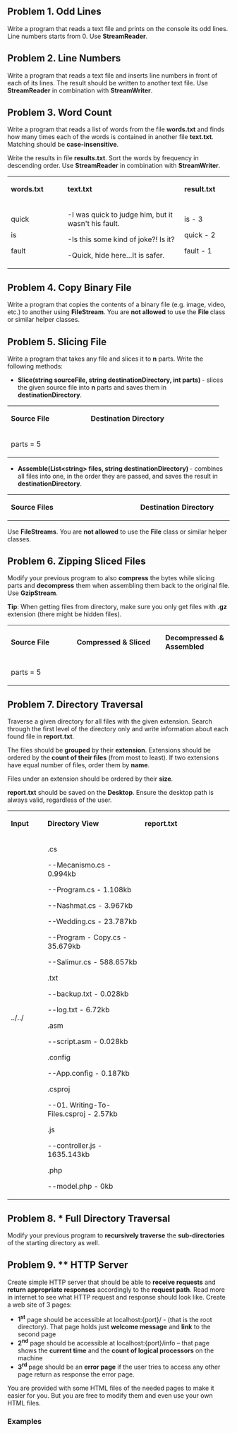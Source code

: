 
<h2>Problem 1. Odd Lines</h2>
<p>Write a program that reads a text file and prints on the console its odd lines. Line numbers starts from 0. Use <strong>StreamReader</strong>.</p>
<h2>Problem 2. Line Numbers</h2>
<p>Write a program that reads a text file and inserts line numbers in front of each of its lines. The result should be written to another text file. Use <strong>StreamReader</strong> in combination with <strong>StreamWriter</strong>.</p>
<h2>Problem 3. Word Count</h2>
<p>Write a program that reads a list of words from the file <strong>words.txt</strong> and finds how many times each of the words is contained in another file <strong>text.txt</strong>. Matching should be <strong>case-insensitive</strong>.</p>
<p>Write the results in file <strong>results.txt</strong>. Sort the words by frequency in descending order. Use <strong>StreamReader</strong> in combination with <strong>StreamWriter</strong>.</p>
<table>
<tbody>
<tr>
<td width="114">
<p><strong>words.txt</strong></p>
</td>
<td width="258">
<p><strong>text.txt</strong></p>
</td>
<td width="96">
<p><strong>result.txt</strong></p>
</td>
</tr>
<tr>
<td width="114">
<p>quick</p>
<p>is</p>
<p>fault</p>
</td>
<td width="258">
<p>-I was quick to judge him, but it wasn't his fault.</p>
<p>-Is this some kind of joke?! Is it?</p>
<p>-Quick, hide here&hellip;It is safer.</p>
</td>
<td width="96">
<p>is - 3</p>
<p>quick - 2</p>
<p>fault - 1</p>
</td>
</tr>
</tbody>
</table>
<h2>Problem 4. Copy Binary File</h2>
<p>Write a program that copies the contents of a binary file (e.g. image, video, etc.) to another using <strong>FileStream</strong>. You are <strong>not allowed</strong> to use the <strong>File </strong>class or similar helper classes.</p>
<h2>Problem 5. Slicing File</h2>
<p>Write a program that takes any file and slices it to <strong>n</strong> parts. Write the following methods:</p>
<ul>
<li><strong>Slice(string sourceFile, string destinationDirectory, int parts) </strong>- slices the given source file into <strong>n</strong> parts and saves them in <strong>destinationDirectory</strong>.</li>
</ul>
<table>
<tbody>
<tr>
<td width="165">
<p><strong>Source File</strong></p>
</td>
<td width="283">
<p><strong>Destination Directory</strong></p>
</td>
</tr>
<tr>
<td width="165">
<p>parts = 5</p>
</td>
</tr>
</tbody>
</table>
<ul>
<li><strong>Assemble(List&lt;string&gt; files, string destinationDirectory) </strong>- combines all files into one, in the order they are passed, and saves the result in <strong>destinationDirectory</strong>.</li>
</ul>
<table>
<tbody>
<tr>
<td width="283">
<p><strong>Source Files</strong></p>
</td>
<td width="197">
<p><strong>Destination Directory</strong></p>
</td>
</tr>
<tr>
</tr>
</tbody>
</table>
<p>Use <strong>FileStreams</strong>. You are <strong>not allowed</strong> to use the <strong>File</strong> class or similar helper classes.</p>
<h2>Problem 6. Zipping Sliced Files</h2>
<p>Modify your previous program to also <strong>compress</strong> the bytes while slicing parts and <strong>decompress</strong> them when assembling them back to the original file. Use <strong>GzipStream</strong>.</p>
<p><strong>Tip</strong>: When getting files from directory, make sure you only get files with <strong>.gz</strong> extension (there might be hidden files).</p>
<table>
<tbody>
<tr>
<td width="228">
<p><strong>Source File</strong></p>
</td>
<td width="289">
<p><strong>Compressed &amp; Sliced</strong></p>
</td>
<td width="162">
<p><strong>Decompressed &amp; Assembled</strong></p>
</td>
</tr>
<tr>
<td width="228">
<p>parts = 5</p>
</td>
</tr>
</tbody>
</table>
<h2>Problem 7. Directory Traversal</h2>
<p>Traverse a given directory for all files with the given extension. Search through the first level of the directory only and write information about each found file in <strong>report.txt</strong>.</p>
<p>The files should be <strong>grouped</strong> by their <strong>extension</strong>. Extensions should be ordered by the<strong> count of their files</strong> (from most to least). If two extensions have equal number of files, order them by <strong>name</strong>.</p>
<p>Files under an extension should be ordered by their <strong>size</strong>.</p>
<p><strong>report.txt</strong> should be saved on the <strong>Desktop</strong>. Ensure the desktop path is always valid, regardless of the user.</p>
<table>
<tbody>
<tr>
<td width="102">
<p><strong>Input</strong></p>
</td>
<td width="246">
<p><strong>Directory View</strong></p>
</td>
<td width="331">
<p><strong>report.txt</strong></p>
</td>
</tr>
<tr>
<td width="102">
<p>../../</p>
</td>
<td width="331">
<p>.cs</p>
<p>--Mecanismo.cs - 0.994kb</p>
<p>--Program.cs - 1.108kb</p>
<p>--Nashmat.cs - 3.967kb</p>
<p>--Wedding.cs - 23.787kb</p>
<p>--Program - Copy.cs - 35.679kb</p>
<p>--Salimur.cs - 588.657kb</p>
<p>.txt</p>
<p>--backup.txt - 0.028kb</p>
<p>--log.txt - 6.72kb</p>
<p>.asm</p>
<p>--script.asm - 0.028kb</p>
<p>.config</p>
<p>--App.config - 0.187kb</p>
<p>.csproj</p>
<p>--01. Writing-To-Files.csproj - 2.57kb</p>
<p>.js</p>
<p>--controller.js - 1635.143kb</p>
<p>.php</p>
<p>--model.php - 0kb</p>
</td>
</tr>
</tbody>
</table>
<h2>Problem 8. * Full Directory Traversal</h2>
<p>Modify your previous program to <strong>recursively traverse</strong> the <strong>sub-directories</strong> of the starting directory as well.</p>
<h2>Problem 9. ** HTTP Server</h2>
<p>Create simple HTTP server that should be able to <strong>receive requests</strong> and <strong>return appropriate responses</strong> accordingly to the <strong>request path</strong>. Read more in internet to see what HTTP request and response should look like. Create a web site of 3 pages:</p>
<ul>
<li><strong>1<sup>st</sup></strong> page should be accessible at localhost:{port}/ - (that is the root directory). That page holds just <strong>welcome message</strong> and <strong>link</strong> to the second page</li>
<li><strong>2<sup>nd</sup></strong> page should be accessible at localhost:{port}/info &ndash; that page shows the <strong>current time</strong> and the <strong>count of logical processors</strong> on the machine</li>
<li><strong>3<sup>rd</sup> </strong>page should be an <strong>error page</strong> if the user tries to access any other page return as response the error page.</li>
</ul>
<p>You are provided with some HTML files of the needed pages to make it easier for you. But you are free to modify them and even use your own HTML files.</p>
<h3>Examples</h3>
